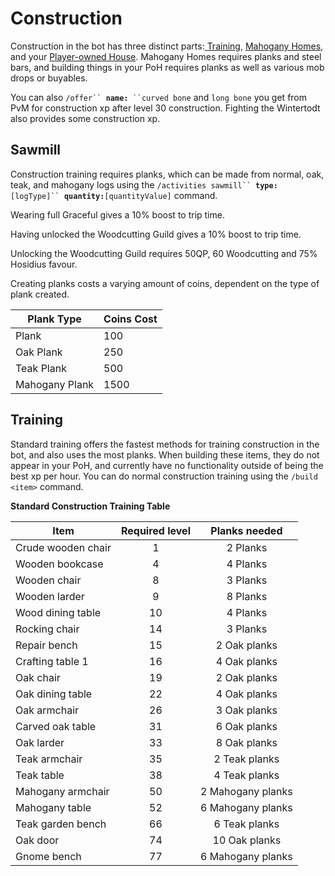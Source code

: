 # Construction

Construction in the bot has three distinct parts:[ Training](./#training), [Mahogany Homes](mahogany-homes.md), and your [Player-owned House](mahogany-homes.md). Mahogany Homes requires planks and steel bars, and building things in your PoH requires planks as well as various mob drops or buyables.

You can also `/offer`` `**`name:`**` ``curved bone` and `long bone` you get from PvM for construction xp after level 30 construction. Fighting the Wintertodt also provides some construction xp.

## Sawmill

Construction training requires planks, which can be made from normal, oak, teak, and mahogany logs using the `/activities sawmill`` `**`type:`**`[logType]`` `**`quantity:`**`[quantityValue]` command.

Wearing full Graceful gives a 10% boost to trip time.

Having unlocked the Woodcutting Guild gives a 10% boost to trip time.

Unlocking the Woodcutting Guild requires 50QP, 60 Woodcutting and 75% Hosidius favour.&#x20;

Creating planks costs a varying amount of coins, dependent on the type of plank created.

| **Plank Type** | **Coins Cost** |
| -------------- | -------------- |
| Plank          | 100            |
| Oak Plank      | 250            |
| Teak Plank     | 500            |
| Mahogany Plank | 1500           |

## Training

Standard training offers the fastest methods for training construction in the bot, and also uses the most planks. When building these items, they do not appear in your PoH, and currently have no functionality outside of being the best xp per hour. You can do normal construction training using the `/build <item>` command.

**Standard Construction Training Table**

| **Item**           | **Required level** | **Planks needed** |
| ------------------ | :----------------: | :---------------: |
| Crude wooden chair |          1         |      2 Planks     |
| Wooden bookcase    |          4         |      4 Planks     |
| Wooden chair       |          8         |      3 Planks     |
| Wooden larder      |          9         |      8 Planks     |
| Wood dining table  |         10         |      4 Planks     |
| Rocking chair      |         14         |      3 Planks     |
| Repair bench       |         15         |    2 Oak planks   |
| Crafting table 1   |         16         |    4 Oak planks   |
| Oak chair          |         19         |    2 Oak planks   |
| Oak dining table   |         22         |    4 Oak planks   |
| Oak armchair       |         26         |    3 Oak planks   |
| Carved oak table   |         31         |    6 Oak planks   |
| Oak larder         |         33         |    8 Oak planks   |
| Teak armchair      |         35         |   2 Teak planks   |
| Teak table         |         38         |   4 Teak planks   |
| Mahogany armchair  |         50         | 2 Mahogany planks |
| Mahogany table     |         52         | 6 Mahogany planks |
| Teak garden bench  |         66         |   6 Teak planks   |
| Oak door           |         74         |   10 Oak planks   |
| Gnome bench        |         77         | 6 Mahogany planks |
